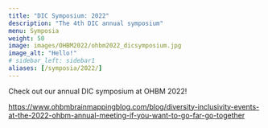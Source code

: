 ```yaml
---
title: "DIC Symposium: 2022"
description: "The 4th DIC annual symposium"
menu: Symposia
weight: 50
image: images/OHBM2022/ohbm2022_dicsymposium.jpg
image_alt: "Hello!"
# sidebar_left: sidebar1
aliases: [/symposia/2022/]
---
```


Check out our annual DIC symposium at OHBM 2022!

https://www.ohbmbrainmappingblog.com/blog/diversity-inclusivity-events-at-the-2022-ohbm-annual-meeting-if-you-want-to-go-far-go-together

